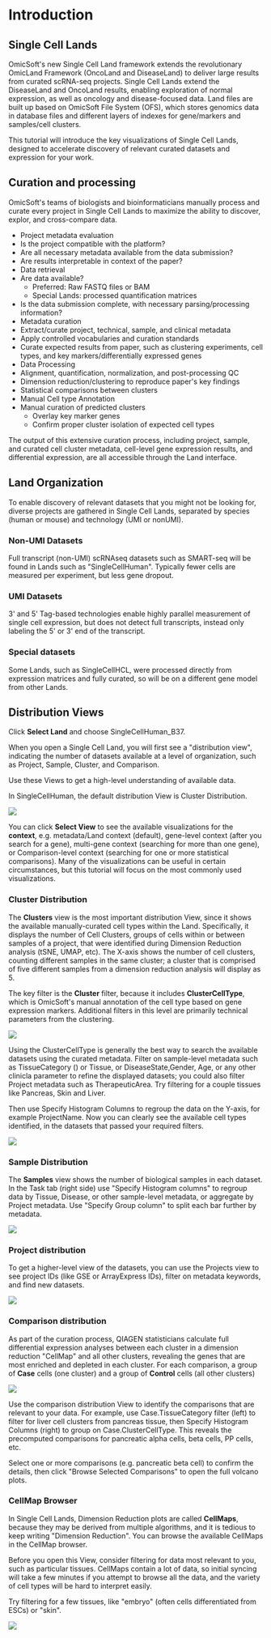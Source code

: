 # Introduction
## Single Cell Lands

OmicSoft's new Single Cell Land framework extends the revolutionary OmicLand Framework (OncoLand and DiseaseLand) to deliver large results from curated scRNA-seq projects.
Single Cell Lands extend the DiseaseLand and OncoLand results, enabling exploration of normal expression, as well as oncology and disease-focused data.
Land files are built up based on OmicSoft File System (OFS), which stores genomics data in database files and different layers of indexes for gene/markers and samples/cell clusters.

This tutorial will introduce the key visualizations of Single Cell Lands, designed to accelerate discovery of relevant curated datasets and expression for your work.

## Curation and processing
OmicSoft's teams of biologists and bioinformaticians manually process and curate every project in Single Cell Lands to maximize the ability to discover, explor, and cross-compare data.

* Project metadata evaluation
 * Is the project compatible with the platform?
 * Are all necessary metadata available from the data submission?
 * Are results interpretable in context of the paper?
* Data retrieval
 * Are data available?
   * Preferred: Raw FASTQ files or BAM
   * Special Lands: processed quantification matrices
 * Is the data submission complete, with necessary parsing/processing information?
* Metadata curation
 * Extract/curate project, technical, sample, and clinical metadata
 *  Apply controlled vocabularies and curation standards
 *  Curate expected results from paper, such as clustering experiments, cell types, and key markers/differentially expressed genes
* Data Processing
 * Alignment, quantification, normalization, and post-processing QC
 * Dimension reduction/clustering to reproduce paper's key findings
 * Statistical comparisons between clusters
* Manual Cell type Annotation
 * Manual curation of predicted clusters
   * Overlay key marker genes
   * Confirm proper cluster isolation of expected cell types

The output of this extensive curation process, including project, sample, and curated cell cluster metadata, cell-level gene expression results, and differential expression, are all accessible through the Land interface.
## Land Organization
To enable discovery of relevant datasets that you might not be looking for, diverse projects are gathered in Single Cell Lands, separated by species (human or mouse) and technology (UMI or nonUMI).
### Non-UMI Datasets
Full transcript (non-UMI) scRNAseq datasets such as SMART-seq will be found in Lands such as "SingleCellHuman". Typically fewer cells are measured per experiment, but less gene dropout.
### UMI Datasets
3' and 5' Tag-based technologies enable highly parallel measurement of single cell expression, but does not detect full transcripts, instead only labeling the 5' or 3' end of the transcript.
### Special datasets
Some Lands, such as SingleCellHCL, were processed directly from expression matrices and fully curated, so will be on a different gene model from other Lands.

## Distribution Views
Click **Select Land** and choose SingleCellHuman_B37.

When you open a Single Cell Land, you will first see a "distribution view", indicating the number of datasets available at a level of organization, such as Project, Sample, Cluster, and Comparison.

Use these Views to get a high-level understanding of available data.

In SingleCellHuman, the default distribution View is Cluster Distribution.

![](images/Overview.png)

You can click **Select View** to see the available visualizations for the **context**, e.g. metadata/Land context (default), gene-level context (after you search for a gene), multi-gene context (searching for more than one gene), or Comparison-level context (searching for one or more statistical comparisons). Many of the visualizations can be useful in certain circumstances, but this tutorial will focus on the most commonly used visualizations.

### Cluster Distribution

The **Clusters** view is the most important distribution View, since it shows the available manually-curated cell types within the Land. Specifically, it displays the number of Cell Clusters, groups of cells within or between samples of a project, that were identified during Dimension Reduction analysis (tSNE, UMAP, etc). The X-axis shows the number of cell clusters, counting different samples in the same cluster; a cluster that is comprised of five different samples from a dimension reduction analysis will display as 5.

The key filter is the **Cluster** filter, because it includes **ClusterCellType**, which is OmicSoft's manual annotation of the cell type based on gene expression markers. Additional filters in this level are primarily technical parameters from the clustering.

![](./images/ClusterDistribution.png)


Using the ClusterCellType is generally the best way to search the available datasets using the curated metadata. Filter on sample-level metadata such as TissueCategory () or Tissue, or DiseaseState,Gender, Age, or any other clinicla parameter to refine the displayed datasets; you could also filter Project metadata such as TherapeuticArea. Try filtering for a couple tissues like Pancreas, Skin and Liver.

Then use Specify Histogram Columns to regroup the data on the Y-axis, for example ProjectName. Now you can clearly see the available cell types identified, in the datasets that passed your required filters.

![](images/PancreasSkinLiverClusterCellTypes.png)

### Sample Distribution

The **Samples** view shows the number of biological samples in each dataset.
In the Task tab (right side) use "Specify Histogram columns" to regroup data by Tissue, Disease, or other sample-level metadata, or aggregate by Project metadata.
Use "Specify Group column" to split each bar further by metadata.

![](images/SampleDistribution.png)

### Project distribution

To get a higher-level view of the datasets, you can use the Projects view to see project IDs (like GSE or ArrayExpress IDs), filter on metadata keywords, and find new datasets.

![](images/ProjectDistribution.png)

### Comparison distribution
As part of the curation process, QIAGEN statisticians calculate full differential expression analyses between each cluster in a dimension reduction "CellMap" and all other clusters, revealing the genes that are most enriched and depleted in each cluster. For each comparison, a group of **Case** cells (one cluster) and a group of **Control** cells (all other clusters)

![](images/ComparisonDistribution.png)

Use the comparison distribution View to identify the comparisons that are relevant to your data. For example, use Case.TissueCategory filter (left) to filter for liver cell clusters from pancreas tissue, then Specify Histogram Columns (right) to group on Case.ClusterCellType. This reveals the precomputed comparisons for pancreatic alpha cells, beta cells, PP cells, etc.

Select one or more comparisons (e.g. pancreatic beta cell) to confirm the details, then click "Browse Selected Comparisons" to open the full volcano plots.

### CellMap Browser
In Single Cell Lands, Dimension Reduction plots are called **CellMaps**, because they may be derived from multiple algorithms, and it is tedious to keep writing "Dimension Reduction". You can browse the available CellMaps in the CellMap browser.

Before you open this View, consider filtering for data most relevant to you, such as particular tissues. CellMaps contain a lot of data, so initial syncing will take a few minutes if you attempt to browse all the data, and the variety of cell types will be hard to interpret easily.

Try filtering for a few tissues, like "embryo" (often cells differentiated from ESCs) or "skin".

![](images/CellMapBrowser.png)
